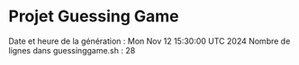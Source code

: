 # Projet Guessing Game
Date et heure de la génération : Mon Nov 12 15:30:00 UTC 2024
Nombre de lignes dans guessinggame.sh : 28
